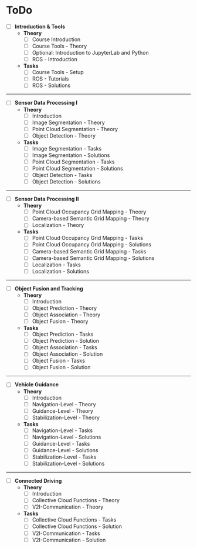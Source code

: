 # ToDo

- [ ] **Introduction & Tools**
    - **Theory**
        - [ ] Course Introduction
        - [ ] Course Tools - Theory
        - [ ] Optional: Introduction to JupyterLab and Python
        - [ ] ROS - Introduction
    - **Tasks**
        - [ ] Course Tools - Setup
        - [ ] ROS - Tutorials
        - [ ] ROS - Solutions
---
- [ ] **Sensor Data Processing I**
    - **Theory**
        - [ ] Introduction
        - [ ] Image Segmentation - Theory
        - [ ] Point Cloud Segmentation - Theory
        - [ ] Object Detection - Theory
    - **Tasks**
        - [ ] Image Segmentation - Tasks
        - [ ] Image Segmentation - Solutions
        - [ ] Point Cloud Segmentation - Tasks
        - [ ] Point Cloud Segmentation - Solutions
        - [ ] Object Detection - Tasks
        - [ ] Object Detection - Solutions
---
- [ ] **Sensor Data Processing II**
    - **Theory**
        - [ ] Point Cloud Occupancy Grid Mapping - Theory
        - [ ] Camera-based Semantic Grid Mapping - Theory
        - [ ] Localization - Theory
    - **Tasks**
        - [ ] Point Cloud Occupancy Grid Mapping - Tasks
        - [ ] Point Cloud Occupancy Grid Mapping - Solutions
        - [ ] Camera-based Semantic Grid Mapping - Tasks
        - [ ] Camera-based Semantic Grid Mapping - Solutions
        - [ ] Localization - Tasks
        - [ ] Localization - Solutions
---
- [ ] **Object Fusion and Tracking**
    - **Theory**
        - [ ] Introduction
        - [ ] Object Prediction - Theory
        - [ ] Object Association - Theory
        - [ ] Object Fusion - Theory
    - **Tasks**
        - [ ] Object Prediction - Tasks
        - [ ] Object Prediction - Solution
        - [ ] Object Association - Tasks
        - [ ] Object Association - Solution
        - [ ] Object Fusion - Tasks
        - [ ] Object Fusion - Solution
---
- [ ] **Vehicle Guidance**
    - **Theory**
        - [ ] Introduction
        - [ ] Navigation-Level - Theory
        - [ ] Guidance-Level - Theory
        - [ ] Stabilization-Level - Theory
    - **Tasks**
        - [ ] Navigation-Level - Tasks
        - [ ] Navigation-Level - Solutions
        - [ ] Guidance-Level - Tasks
        - [ ] Guidance-Level - Solutions
        - [ ] Stabilization-Level - Tasks
        - [ ] Stabilization-Level - Solutions
---
- [ ] **Connected Driving**
    - **Theory**
        - [ ] Introduction
        - [ ] Collective Cloud Functions - Theory
        - [ ] V2I-Communication - Theory
    - **Tasks**
        - [ ] Collective Cloud Functions - Tasks
        - [ ] Collective Cloud Functions - Solution
        - [ ] V2I-Communication - Tasks
        - [ ] V2I-Communication - Solution